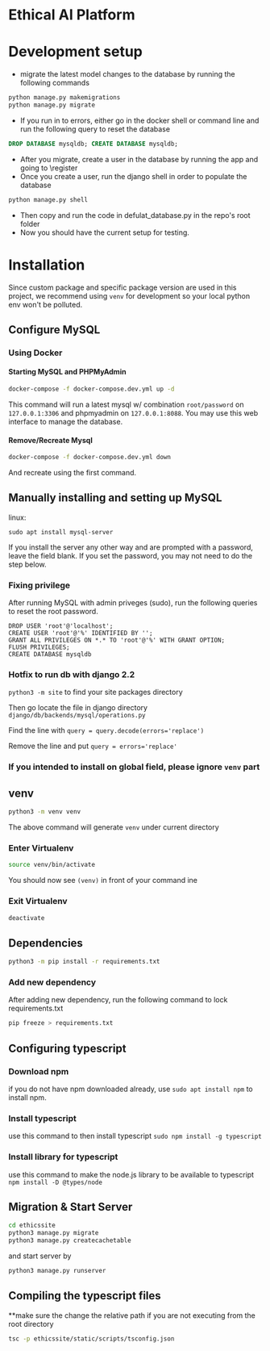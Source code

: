 # Ethical AI Platform

# Development setup
- migrate the latest model changes to the database by running the following commands

```bash
python manage.py makemigrations
python manage.py migrate
``` 
- If you run in to errors, either go in the docker shell or command line and run the following query to reset the database

```sql
DROP DATABASE mysqldb; CREATE DATABASE mysqldb;
```

- After you migrate, create a user in the database by running the app and going to \register
- Once you create a user, run the django shell in order to populate the database

```bash
python manage.py shell
```

- Then copy and run the code in defulat_database.py in the repo's root folder
- Now you should have the current setup for testing.


# Installation

Since custom package and specific package version are used in this project, we recommend using `venv` for development so your local python env won't be polluted.

## Configure MySQL

### Using Docker

#### Starting MySQL and PHPMyAdmin

```bash
docker-compose -f docker-compose.dev.yml up -d
```

This command will run a latest mysql w/ combination `root/password` on `127.0.0.1:3306` and phpmyadmin on `127.0.0.1:8088`. You may use this web interface to manage the database.

#### Remove/Recreate Mysql

```bash
docker-compose -f docker-compose.dev.yml down
```

And recreate using the first command.

## Manually installing and setting up MySQL

linux:

```
sudo apt install mysql-server
```

If you install the server any other way and are prompted with a password, leave the field blank.
If you set the password, you may not need to do the step below.

### Fixing privilege

After running MySQL with admin priveges (sudo), run the following queries to reset the root password.

```
DROP USER 'root'@'localhost';
CREATE USER 'root'@'%' IDENTIFIED BY '';
GRANT ALL PRIVILEGES ON *.* TO 'root'@'%' WITH GRANT OPTION;
FLUSH PRIVILEGES;
CREATE DATABASE mysqldb
```

### Hotfix to run db with django 2.2

`python3 -m site`
to find your site packages directory

Then go locate the file in django directory
`django/db/backends/mysql/operations.py`

Find the line with `query = query.decode(errors='replace')`

Remove the line and put `query = errors='replace'`

### If you intended to install on global field, please ignore `venv` part

## venv

```bash
python3 -m venv venv
```

The above command will generate `venv` under current directory

### Enter Virtualenv

```bash
source venv/bin/activate
```

You should now see `(venv)` in front of your command ine

### Exit Virtualenv

```bash
deactivate
```

## Dependencies

```bash
python3 -m pip install -r requirements.txt
```

### Add new dependency

After adding new dependency, run the following command to lock requirements.txt

```bash
pip freeze > requirements.txt
```

<!--@TODO if custom packages uses, we could have a script to move then into `venv` or let user do their global package stuff.-->

## Configuring typescript

### Download npm

if you do not have npm downloaded already, use `sudo apt install npm` to install npm.

### Install typescript

use this command to then install typescript `sudo npm install -g typescript`

### Install library for typescript

use this command to make the node.js library to be available to typescript `npm install -D @types/node`

## Migration & Start Server

```bash
cd ethicssite
python3 manage.py migrate
python3 manage.py createcachetable
```

and start server by

```bash
python3 manage.py runserver
```


## Compiling the typescript files 
**make sure the change the relative path if you are not executing from the root directory
```bash
tsc -p ethicssite/static/scripts/tsconfig.json
```